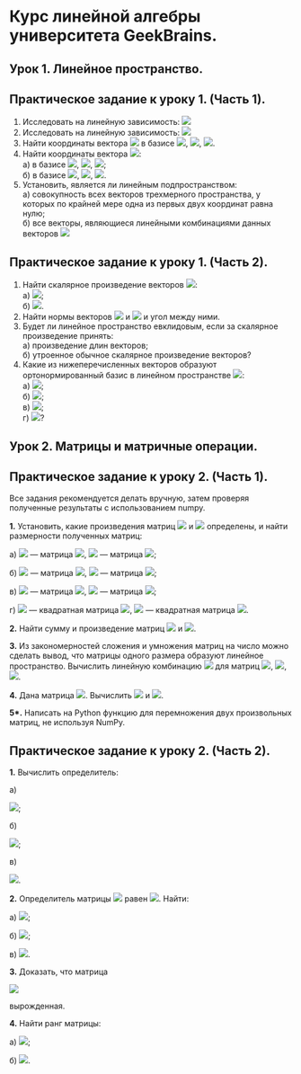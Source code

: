 # Курс линейной алгебры университета GeekBrains.  

## Урок 1. Линейное пространство.  

## Практическое задание к уроку 1. (Часть 1).
1. Исследовать на линейную зависимость:  <img src = "https://render.githubusercontent.com/render/math?math=f_{1}(x)=e^{x}, f_{2}(x)=1, f_{3}(x)=x%2B1, f_{4}(x)=x-e^{x}">  
2. Исследовать на линейную зависимость:  <img src = "https://render.githubusercontent.com/render/math?math=f_{1}(x)=2, f_{2}(x)=x, f_{3}(x)=x^{2}, f_{4}(x)=(x%2B1)^{2}">  
3. Найти координаты вектора <img src = "https://render.githubusercontent.com/render/math?math=x = (2, 3, 5)\in \mathbb{R}^{3}"> в базисе <img src = "https://render.githubusercontent.com/render/math?math=b_{1}=(0, 0, 10)">, <img src = "https://render.githubusercontent.com/render/math?math=b_{2}=(2, 0, 0)">, <img src = "https://render.githubusercontent.com/render/math?math=b_{3}=(0, 1, 0)">.  
4. Найти координаты вектора <img src = "https://render.githubusercontent.com/render/math?math=3x^{2}-2x%2B2\in\mathbb{R}^{3}[x]">:  
а) в базисе <img src = "https://render.githubusercontent.com/render/math?math=1">, <img src = "https://render.githubusercontent.com/render/math?math=x">, <img src = "https://render.githubusercontent.com/render/math?math=x^{2}">;  
б) в базисе <img src = "https://render.githubusercontent.com/render/math?math=x^{2}">, <img src = "https://render.githubusercontent.com/render/math?math=x-1">, <img src = "https://render.githubusercontent.com/render/math?math=1">.  
5. Установить, является ли линейным подпространством:  
а) совокупность всех векторов трехмерного пространства, у которых по крайней мере одна из первых двух координат равна нулю;      
б) все векторы, являющиеся линейными комбинациями данных векторов <img src = "https://render.githubusercontent.com/render/math?math=\{u_{1}, u_{2}, \ldots, u_{n}\}">  

## Практическое задание к уроку 1. (Часть 2).  
1. Найти скалярное произведение векторов <img src = "https://render.githubusercontent.com/render/math?math=x, y \in \mathbb{R}">:  
а) <img src = "https://render.githubusercontent.com/render/math?math=x=(0,-3, 6),y=(-4, 7, 9)">;  
б) <img src = "https://render.githubusercontent.com/render/math?math=x=(7, -4, 0, 1),y=(-3, 1, 11, 2)">.  
2. Найти нормы векторов <img src = "https://render.githubusercontent.com/render/math?math=(4, 2, 4)"> и <img src = "https://render.githubusercontent.com/render/math?math=(12, 3, 4)"> и угол между ними.  
3. Будет ли линейное пространство евклидовым, если за скалярное произведение принять:  
а) произведение длин векторов;  
б) утроенное обычное скалярное произведение векторов?  
4. Какие из нижеперечисленных векторов образуют ортонормированный базис в линейном пространстве <img src = "https://render.githubusercontent.com/render/math?math=\mathbb{R}^{3}">:  
а) <img src = "https://render.githubusercontent.com/render/math?math=(1,0,0),(0,0,1)">;  
б) <img src = "https://render.githubusercontent.com/render/math?math=(1/\sqrt{2},-1/\sqrt{2},0),(1/\sqrt{2},1/\sqrt{2},0), (0,0,1)">;  
в) <img src = "https://render.githubusercontent.com/render/math?math=(1/2, -1/2, 0), (0, 1/2, 1/2), (0,0,1)">;  
г) <img src = "https://render.githubusercontent.com/render/math?math=(1,0,0),(0,1,0),(0,0,1)">?  

## Урок 2. Матрицы и матричные операции.  

## Практическое задание к уроку 2. (Часть 1).  
Все задания рекомендуется делать вручную, затем проверяя полученные результаты с использованием numpy.

__1.__ Установить, какие произведения матриц <img src = "https://render.githubusercontent.com/render/math?math=AB"> и <img src = "https://render.githubusercontent.com/render/math?math=BA"> определены, и найти размерности полученных матриц:

   а) <img src = "https://render.githubusercontent.com/render/math?math=A"> — матрица <img src = "https://render.githubusercontent.com/render/math?math=4\times 2">, <img src = "https://render.githubusercontent.com/render/math?math=B"> — матрица <img src = "https://render.githubusercontent.com/render/math?math=4\times 2">;
    
   б) <img src = "https://render.githubusercontent.com/render/math?math=A"> — матрица <img src = "https://render.githubusercontent.com/render/math?math=2\times 5">, <img src = "https://render.githubusercontent.com/render/math?math=B"> — матрица <img src = "https://render.githubusercontent.com/render/math?math=5\times 3">;
    
   в) <img src = "https://render.githubusercontent.com/render/math?math=A"> — матрица <img src = "https://render.githubusercontent.com/render/math?math=8\times 3">, <img src = "https://render.githubusercontent.com/render/math?math=B"> — матрица <img src = "https://render.githubusercontent.com/render/math?math=3\times 8">;
    
   г) <img src = "https://render.githubusercontent.com/render/math?math=A"> — квадратная матрица <img src = "https://render.githubusercontent.com/render/math?math=4\times 4">, <img src = "https://render.githubusercontent.com/render/math?math=B"> — квадратная матрица <img src = "https://render.githubusercontent.com/render/math?math=4\times 4">.  
   
 __2.__ Найти сумму и произведение матриц <img src="https://render.githubusercontent.com/render/math?math=%24A%3D%5Cbegin%7Bpmatrix%7D%0A1%20%26%20-2%5C%5C%20%0A3%20%26%200%0A%5Cend%7Bpmatrix%7D%24"> и <img src="https://render.githubusercontent.com/render/math?math=%24B%3D%5Cbegin%7Bpmatrix%7D%0A4%20%26%20-1%5C%5C%20%0A0%20%26%205%0A%5Cend%7Bpmatrix%7D%24">.  
 
 __3.__ Из закономерностей сложения и умножения матриц на число можно сделать вывод, что матрицы одного размера образуют линейное пространство. Вычислить линейную комбинацию <img src="https://render.githubusercontent.com/render/math?math=%243A-2B%2B4C%24"> для матриц <img src="https://render.githubusercontent.com/render/math?math=%24A%3D%5Cbegin%7Bpmatrix%7D%0A1%20%26%207%5C%5C%20%0A3%20%26%20-6%0A%5Cend%7Bpmatrix%7D%24">, <img src="https://render.githubusercontent.com/render/math?math=%24B%3D%5Cbegin%7Bpmatrix%7D%0A0%20%26%205%5C%5C%20%0A2%20%26%20-1%0A%5Cend%7Bpmatrix%7D%24">, <img src="https://render.githubusercontent.com/render/math?math=%24C%3D%5Cbegin%7Bpmatrix%7D%0A2%20%26%20-4%5C%5C%20%0A1%20%26%201%0A%5Cend%7Bpmatrix%7D%24">.  
 
 __4.__ Дана матрица <img src="https://render.githubusercontent.com/render/math?math=%24A%3D%5Cbegin%7Bpmatrix%7D%0A4%20%26%201%5C%5C%20%0A5%20%26%20-2%5C%5C%20%0A2%20%26%203%0A%5Cend%7Bpmatrix%7D%24">.
Вычислить <img src="https://render.githubusercontent.com/render/math?math=%24AA%5E%7BT%7D%24"> и <img src="https://render.githubusercontent.com/render/math?math=%24A%5E%7BT%7DA%24">.  

__5*.__ Написать на Python функцию для перемножения двух произвольных матриц, не используя NumPy.  

## Практическое задание к уроку 2. (Часть 2).  
__1.__ Вычислить определитель:

   a)

<img src="https://render.githubusercontent.com/render/math?math=%24%5Cbegin%7Bpmatrix%7D%0Asinx%20%26%20-cosx%5C%5C%20%0Acosx%20%26%20sinx%0A%5Cend%7Bpmatrix%7D%24">;

   б)
    
<img src="https://render.githubusercontent.com/render/math?math=%24%5Cbegin%7Bpmatrix%7D%0A4%20%26%202%20%26%203%5C%5C%20%0A0%20%26%205%20%26%201%5C%5C%20%0A0%20%26%200%20%26%209%0A%5Cend%7Bpmatrix%7D%24">;
    
   в)

<img src="https://render.githubusercontent.com/render/math?math=%24%5Cbegin%7Bpmatrix%7D%0A1%20%26%202%20%26%203%5C%5C%20%0A4%20%26%205%20%26%206%5C%5C%20%0A7%20%26%208%20%26%209%0A%5Cend%7Bpmatrix%7D%24">.


__2.__ Определитель матрицы <img src="https://render.githubusercontent.com/render/math?math=A"> равен <img src="https://render.githubusercontent.com/render/math?math=4">. Найти:

   а) <img src="https://render.githubusercontent.com/render/math?math=%24det(A%5E%7B2%7D)%24">;
    
   б) <img src="https://render.githubusercontent.com/render/math?math=%24det(A%5E%7BT%7D)%24">;
    
   в) <img src="https://render.githubusercontent.com/render/math?math=%24det(2A)%24">.
   
__3.__  Доказать, что матрица

<img src="https://render.githubusercontent.com/render/math?math=%24%5Cbegin%7Bpmatrix%7D%0A-2%20%26%207%20%26%20-3%5C%5C%20%0A4%20%26%20-14%20%26%206%5C%5C%20%0A-3%20%26%207%20%26%2013%0A%5Cend%7Bpmatrix%7D%24">
   
вырожденная.

__4.__ Найти ранг матрицы:

   а) <img src="https://render.githubusercontent.com/render/math?math=%24%5Cbegin%7Bpmatrix%7D%0A1%20%26%202%20%26%203%5C%5C%20%0A1%20%26%201%20%26%201%5C%5C%20%0A2%20%26%203%20%26%204%0A%5Cend%7Bpmatrix%7D%24">;

   б) <img src="https://render.githubusercontent.com/render/math?math=%24%5Cbegin%7Bpmatrix%7D%0A0%20%26%200%20%26%202%20%26%201%5C%5C%20%0A0%20%26%200%20%26%202%20%26%202%5C%5C%20%0A0%20%26%200%20%26%204%20%26%203%5C%5C%20%0A2%20%26%203%20%26%205%20%26%206%0A%5Cend%7Bpmatrix%7D%24">.
    
